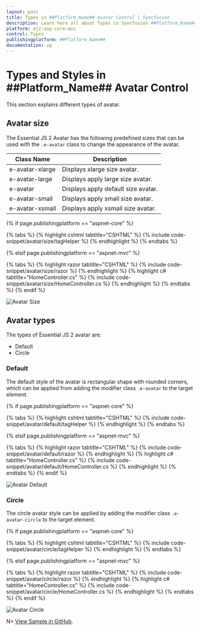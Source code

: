```yaml
---
layout: post
title: Types in ##Platform_Name## Avatar Control | Syncfusion
description: Learn here all about Types in Syncfusion ##Platform_Name## Avatar control of Syncfusion Essential JS 2 and more.
platform: ej2-asp-core-mvc
control: Types
publishingplatform: ##Platform_Name##
documentation: ug
---
```



# Types and Styles in ##Platform_Name## Avatar Control

This section explains different types of avatar.

## Avatar size

The Essential JS 2 Avatar has the following predefined sizes that can be used with the `.e-avatar` class to change the appearance of the avatar.

| Class Name | Description |
| ------------- | ------------- |
| e-avatar-xlarge    | Displays xlarge size avatar. |
| e-avatar-large     | Displays apply large size avatar. |
| e-avatar           | Displays apply default size avatar. |
| e-avatar-small     | Displays apply small size avatar. |
| e-avatar-xsmall    | Displays apply xsmall size avatar. |

{% if page.publishingplatform == "aspnet-core" %}

{% tabs %}
{% highlight cshtml tabtitle="CSHTML" %}
{% include code-snippet/avatar/size/tagHelper %}
{% endhighlight %}
{% endtabs %}

{% elsif page.publishingplatform == "aspnet-mvc" %}

{% tabs %}
{% highlight razor tabtitle="CSHTML" %}
{% include code-snippet/avatar/size/razor %}
{% endhighlight %}
{% highlight c# tabtitle="HomeController.cs" %}
{% include code-snippet/avatar/size/HomeController.cs %}
{% endhighlight %}
{% endtabs %}
{% endif %}


![Avatar Size](./images/size.png)

## Avatar types

The types of Essential JS 2 avatar are:

* Default
* Circle

### Default

The default style of the avatar is rectangular shape with rounded corners, which can be applied from adding the modifier class `.e-avatar` to the target element.

{% if page.publishingplatform == "aspnet-core" %}

{% tabs %}
{% highlight cshtml tabtitle="CSHTML" %}
{% include code-snippet/avatar/default/tagHelper %}
{% endhighlight %}
{% endtabs %}

{% elsif page.publishingplatform == "aspnet-mvc" %}

{% tabs %}
{% highlight razor tabtitle="CSHTML" %}
{% include code-snippet/avatar/default/razor %}
{% endhighlight %}
{% highlight c# tabtitle="HomeController.cs" %}
{% include code-snippet/avatar/default/HomeController.cs %}
{% endhighlight %}
{% endtabs %}
{% endif %}

![Avatar Default](./images/types.PNG)

### Circle

The circle avatar style can be applied by adding the modifier class `.e-avatar-circle` to the target element.

{% if page.publishingplatform == "aspnet-core" %}

{% tabs %}
{% highlight cshtml tabtitle="CSHTML" %}
{% include code-snippet/avatar/circle/tagHelper %}
{% endhighlight %}
{% endtabs %}

{% elsif page.publishingplatform == "aspnet-mvc" %}

{% tabs %}
{% highlight razor tabtitle="CSHTML" %}
{% include code-snippet/avatar/circle/razor %}
{% endhighlight %}
{% highlight c# tabtitle="HomeController.cs" %}
{% include code-snippet/avatar/circle/HomeController.cs %}
{% endhighlight %}
{% endtabs %}
{% endif %}

![Avatar Circle](./images/circle.png)

N> [View Sample in GitHub](https://github.com/SyncfusionExamples/ASP-NET-Core-UG-Examples/tree/main/Avatar/AvatarUGSample).
